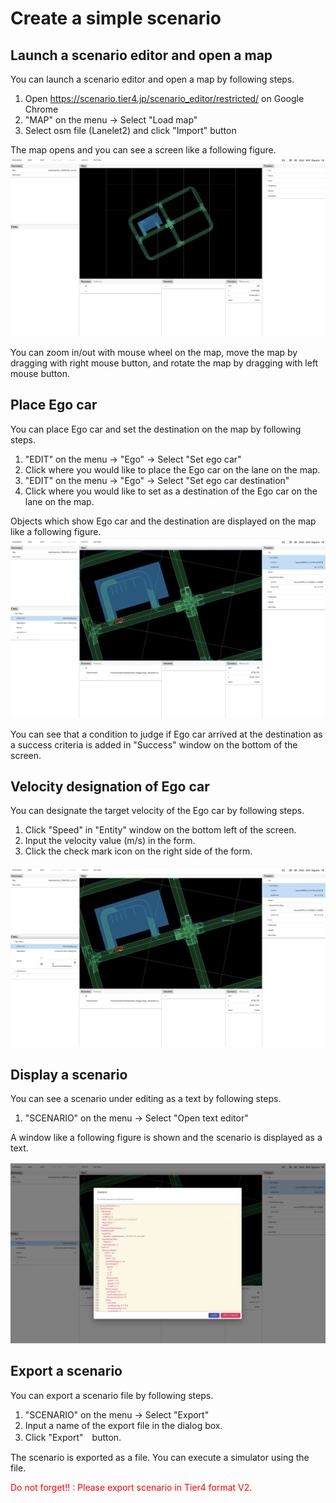 # Create a simple scenario

## Launch a scenario editor and open a map

You can launch a scenario editor and open a map by following steps.

1. Open https://scenario.tier4.jp/scenario_editor/restricted/ on Google Chrome
1. "MAP" on the menu -> Select "Load map"
1. Select osm file (Lanelet2) and click "Import" button

The map opens and you can see a screen like a following figure.
![](screenshot00.png)

You can zoom in/out with mouse wheel on the map, move the map by dragging with right mouse button, and rotate the map by dragging with left mouse button. 

## Place Ego car

You can place Ego car and set the destination on the map by following steps.

1. "EDIT" on the menu -> "Ego" -> Select "Set ego car"
2. Click where you would like to place the Ego car on the lane on the map.
3. "EDIT" on the menu -> "Ego" -> Select "Set ego car destination"
4. Click where you would like to set as a destination of the Ego car on the lane on the map.

Objects which show Ego car and the destination are displayed on the map like a following figure.
![](screenshot01.png)

You can see that a condition to judge if Ego car arrived at the destination as a success criteria is added in "Success" window on the bottom of the screen.

## Velocity designation of Ego car

You can designate the target velocity of the Ego car by following steps.

1. Click "Speed" in "Entity" window on the bottom left of the screen.
2. Input the velocity value (m/s) in the form.
3. Click the check mark icon on the right side of the form.

![](screenshot02.png)

## Display a scenario

You can see a scenario under editing as a text by following steps.

1. "SCENARIO" on the menu -> Select "Open text editor"

A window like a following figure is shown and the scenario is displayed as a text.

![](screenshot03.png)

## Export a scenario

You can export a scenario file by following steps.

1. "SCENARIO" on the menu -> Select "Export"
2. Input a name of the export file in the dialog box.
3. Click "Export"　button.

The scenario is exported as a file. You can execute a simulator using the file.

<font color="Red">Do not forget!! : Please export scenario in Tier4 format V2.</font>
